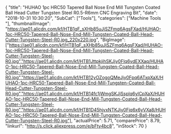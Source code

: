 {
	"title": "HUHAO 1pc HRC50 Tapered Ball Nose End Mill Tungsten Coated Ball Head Cutter Tungsten Steel  R0.5-R6mm CNC Engraving Bit",
	"date": "2018-10-31 10:30:20",
	"SubCat": ["Tools"],
	"categories": ["Machine Tools "],
	"thumbnailImage": "https://ae01.alicdn.com/kf/HTB1qF_sXHb85uJjSZFmq6AgsFXad/HUHAO-1pc-HRC50-Tapered-Ball-Nose-End-Mill-Tungsten-Coated-Ball-Head-Cutter-Tungsten-Steel-R0.jpg_220x220.jpg",
	"BigImage": ["https://ae01.alicdn.com/kf/HTB1qF_sXHb85uJjSZFmq6AgsFXad/HUHAO-1pc-HRC50-Tapered-Ball-Nose-End-Mill-Tungsten-Coated-Ball-Head-Cutter-Tungsten-Steel-R0.jpg","https://ae01.alicdn.com/kf/HTB1JttpkjihSKJjy0Flq6ydEXXaq/HUHAO-1pc-HRC50-Tapered-Ball-Nose-End-Mill-Tungsten-Coated-Ball-Head-Cutter-Tungsten-Steel-R0.jpg","https://ae01.alicdn.com/kf/HTB12yOZogoQMeJjy0Fpq6ATxpXaX/HUHAO-1pc-HRC50-Tapered-Ball-Nose-End-Mill-Tungsten-Coated-Ball-Head-Cutter-Tungsten-Steel-R0.jpg","https://ae01.alicdn.com/kf/HTB14fc1jWmgSKJjSsplq6yICpXaX/HUHAO-1pc-HRC50-Tapered-Ball-Nose-End-Mill-Tungsten-Coated-Ball-Head-Cutter-Tungsten-Steel-R0.jpg","https://ae01.alicdn.com/kf/HTB1D45hjvxNTKJjy0Fjq6x6yVXa8/HUHAO-1pc-HRC50-Tapered-Ball-Nose-End-Mill-Tungsten-Coated-Ball-Head-Cutter-Tungsten-Steel-R0.jpg"],
	"actualPrice": 5.71,
	"comparePrice": 8.79,
	"linkurl": "http://s.click.aliexpress.com/e/bFty4bc8",
	"inStock": 70
}
